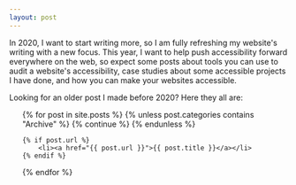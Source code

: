 ```yaml
---
layout: post
---
```


In 2020, I want to start writing more, so I am fully refreshing my website's
writing with a new focus. This year, I want to help push accessibility forward
everywhere on the web, so expect some posts about tools you can use to audit a
website's accessibility, case studies about some accessible projects I have
done, and how you can make your websites accessible.

Looking for an older post I made before 2020? Here they all are:

<ul>
  {% for post in site.posts %}
    {% unless post.categories contains "Archive" %}
      {% continue %}
    {% endunless %}

    {% if post.url %}
        <li><a href="{{ post.url }}">{{ post.title }}</a></li>
    {% endif %}
  {% endfor %}
</ul>
